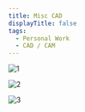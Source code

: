 ```yaml
---
title: Misc CAD
displayTitle: false
tags:
  - Personal Work
  - CAD / CAM
---
```


![1](https://d2w9rnfcy7mm78.cloudfront.net/13972439/original_454a8c9f3214ecec54abef4152b439aa.jpg?1636890305?bc=0)

![2](https://d2w9rnfcy7mm78.cloudfront.net/13928190/original_cac3469808ccf731c66944afbb43188b.jpg?1636579628?bc=0)

![3](https://d2w9rnfcy7mm78.cloudfront.net/13972775/original_03e28de6090b6248a20f9d02f89a8612.jpg?1636893636?bc=0)